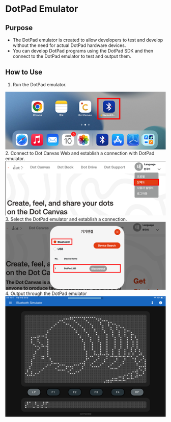 # DotPad Emulator

## Purpose
- The DotPad emulator is created to allow developers to test and develop without the need for actual DotPad hardware devices.
- You can develop DotPad programs using the DotPad SDK and then connect to the DotPad emulator to test and output them.

## How to Use
1. Run the DotPad emulator.  
<img src="images/emulator1.png" width="800px" alt="DotPad emulator">  
2. Connect to Dot Canvas Web and establish a connection with DotPad emulator.  
<img src="images/emulator2.png" width="800px" alt="Dot Canvas Web Connect">  
3. Select the DotPad emulator and establish a connection.  
<img src="images/emulator3.png" width="800px" alt="Dot Canvas Web Connected">  
4. Output through the DotPad emulator  
<img src="images/emulator4.png" width="800px" alt="DotPad emulator">  